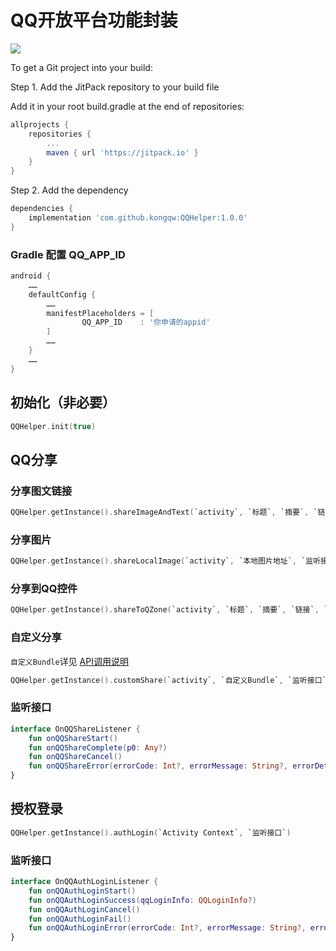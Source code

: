 # QQ开放平台功能封装

[![](https://jitpack.io/v/kongqw/QQHelper.svg)](https://jitpack.io/#kongqw/QQHelper)

To get a Git project into your build:

Step 1. Add the JitPack repository to your build file

Add it in your root build.gradle at the end of repositories:

``` gradle
allprojects {
    repositories {
        ...
        maven { url 'https://jitpack.io' }
    }
}
```

Step 2. Add the dependency

``` gradle
dependencies {
    implementation 'com.github.kongqw:QQHelper:1.0.0'
}
``` 

### Gradle 配置 QQ_APP_ID

``` gradle
android {
    ……
    defaultConfig {
        ……
        manifestPlaceholders = [
                QQ_APP_ID    : '你申请的appid'
        ]
        ……
    }
    ……
}
```

## 初始化（非必要）

``` kotlin
QQHelper.init(true)
```

## QQ分享

### 分享图文链接

``` kotlin
QQHelper.getInstance().shareImageAndText(`activity`, `标题`, `摘要`, `链接`, `缩略图`, `监听接口`)
```

### 分享图片

``` kotlin
QQHelper.getInstance().shareLocalImage(`activity`, `本地图片地址`, `监听接口`)
```

### 分享到QQ控件

``` kotlin
QQHelper.getInstance().shareToQZone(`activity`, `标题`, `摘要`, `链接`, `缩略图`, `监听接口`)
```

### 自定义分享

`自定义Bundle`详见 [API调用说明](http://wiki.open.qq.com/wiki/mobile/API%E8%B0%83%E7%94%A8%E8%AF%B4%E6%98%8E#1.13_.E5.88.86.E4.BA.AB.E6.B6.88.E6.81.A)

``` kotlin
QQHelper.getInstance().customShare(`activity`, `自定义Bundle`, `监听接口`)
```

### 监听接口

``` kotlin
interface OnQQShareListener {
    fun onQQShareStart()
    fun onQQShareComplete(p0: Any?)
    fun onQQShareCancel()
    fun onQQShareError(errorCode: Int?, errorMessage: String?, errorDetail: String?)
}
```

## 授权登录

``` kotlin
QQHelper.getInstance().authLogin(`Activity Context`, `监听接口`)
```

### 监听接口

``` kotlin
interface OnQQAuthLoginListener {
    fun onQQAuthLoginStart()
    fun onQQAuthLoginSuccess(qqLoginInfo: QQLoginInfo?)
    fun onQQAuthLoginCancel()
    fun onQQAuthLoginFail()
    fun onQQAuthLoginError(errorCode: Int?, errorMessage: String?, errorDetail: String?)
}
```